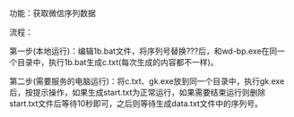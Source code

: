 功能：获取微信序列数据

流程：

第一步(本地运行)：编辑1b.bat文件，将序列号替换???后，和wd-bp.exe在同一个目录中，执行1b.bat生成c.txt(每次生成的内容都不一样)。

第二步(需要服务的电脑运行)：将c.txt、gk.exe放到同一个目录中，执行gk.exe后，按提示操作，如果生成start.txt为正常运行，如果需要结束运行则删除start.txt文件后等待10秒即可，之后则等待生成data.txt文件中的序列号。

